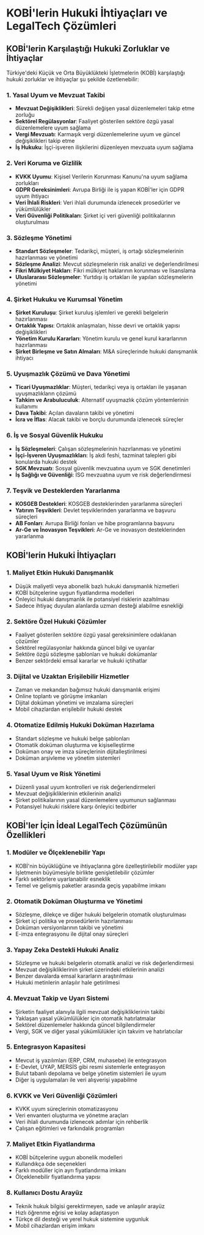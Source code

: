 # KOBİ'lerin Hukuki İhtiyaçları ve LegalTech Çözümleri

## KOBİ'lerin Karşılaştığı Hukuki Zorluklar ve İhtiyaçlar

Türkiye'deki Küçük ve Orta Büyüklükteki İşletmelerin (KOBİ) karşılaştığı hukuki zorluklar ve ihtiyaçlar şu şekilde özetlenebilir:

### 1. Yasal Uyum ve Mevzuat Takibi
- **Mevzuat Değişiklikleri**: Sürekli değişen yasal düzenlemeleri takip etme zorluğu
- **Sektörel Regülasyonlar**: Faaliyet gösterilen sektöre özgü yasal düzenlemelere uyum sağlama
- **Vergi Mevzuatı**: Karmaşık vergi düzenlemelerine uyum ve güncel değişiklikleri takip etme
- **İş Hukuku**: İşçi-işveren ilişkilerini düzenleyen mevzuata uyum sağlama

### 2. Veri Koruma ve Gizlilik
- **KVKK Uyumu**: Kişisel Verilerin Korunması Kanunu'na uyum sağlama zorlukları
- **GDPR Gereksinimleri**: Avrupa Birliği ile iş yapan KOBİ'ler için GDPR uyum ihtiyacı
- **Veri İhlali Riskleri**: Veri ihlali durumunda izlenecek prosedürler ve yükümlülükler
- **Veri Güvenliği Politikaları**: Şirket içi veri güvenliği politikalarının oluşturulması

### 3. Sözleşme Yönetimi
- **Standart Sözleşmeler**: Tedarikçi, müşteri, iş ortağı sözleşmelerinin hazırlanması ve yönetimi
- **Sözleşme Analizi**: Mevcut sözleşmelerin risk analizi ve değerlendirilmesi
- **Fikri Mülkiyet Hakları**: Fikri mülkiyet haklarının korunması ve lisanslama
- **Uluslararası Sözleşmeler**: Yurtdışı iş ortakları ile yapılan sözleşmelerin yönetimi

### 4. Şirket Hukuku ve Kurumsal Yönetim
- **Şirket Kuruluşu**: Şirket kuruluş işlemleri ve gerekli belgelerin hazırlanması
- **Ortaklık Yapısı**: Ortaklık anlaşmaları, hisse devri ve ortaklık yapısı değişiklikleri
- **Yönetim Kurulu Kararları**: Yönetim kurulu ve genel kurul kararlarının hazırlanması
- **Şirket Birleşme ve Satın Almaları**: M&A süreçlerinde hukuki danışmanlık ihtiyacı

### 5. Uyuşmazlık Çözümü ve Dava Yönetimi
- **Ticari Uyuşmazlıklar**: Müşteri, tedarikçi veya iş ortakları ile yaşanan uyuşmazlıkların çözümü
- **Tahkim ve Arabuluculuk**: Alternatif uyuşmazlık çözüm yöntemlerinin kullanımı
- **Dava Takibi**: Açılan davaların takibi ve yönetimi
- **İcra ve İflas**: Alacak takibi ve borçlu durumunda izlenecek süreçler

### 6. İş ve Sosyal Güvenlik Hukuku
- **İş Sözleşmeleri**: Çalışan sözleşmelerinin hazırlanması ve yönetimi
- **İşçi-İşveren Uyuşmazlıkları**: İş akdi feshi, tazminat talepleri gibi konularda hukuki destek
- **SGK Mevzuatı**: Sosyal güvenlik mevzuatına uyum ve SGK denetimleri
- **İş Sağlığı ve Güvenliği**: İSG mevzuatına uyum ve risk değerlendirmesi

### 7. Teşvik ve Desteklerden Yararlanma
- **KOSGEB Destekleri**: KOSGEB desteklerinden yararlanma süreçleri
- **Yatırım Teşvikleri**: Devlet teşviklerinden yararlanma ve başvuru süreçleri
- **AB Fonları**: Avrupa Birliği fonları ve hibe programlarına başvuru
- **Ar-Ge ve İnovasyon Teşvikleri**: Ar-Ge ve inovasyon desteklerinden yararlanma

## KOBİ'lerin Hukuki İhtiyaçları

### 1. Maliyet Etkin Hukuki Danışmanlık
- Düşük maliyetli veya abonelik bazlı hukuki danışmanlık hizmetleri
- KOBİ bütçelerine uygun fiyatlandırma modelleri
- Önleyici hukuki danışmanlık ile potansiyel risklerin azaltılması
- Sadece ihtiyaç duyulan alanlarda uzman desteği alabilme esnekliği

### 2. Sektöre Özel Hukuki Çözümler
- Faaliyet gösterilen sektöre özgü yasal gereksinimlere odaklanan çözümler
- Sektörel regülasyonlar hakkında güncel bilgi ve uyarılar
- Sektöre özgü sözleşme şablonları ve hukuki dokümanlar
- Benzer sektördeki emsal kararlar ve hukuki içtihatlar

### 3. Dijital ve Uzaktan Erişilebilir Hizmetler
- Zaman ve mekandan bağımsız hukuki danışmanlık erişimi
- Online toplantı ve görüşme imkanları
- Dijital doküman yönetimi ve imzalama süreçleri
- Mobil cihazlardan erişilebilir hukuki destek

### 4. Otomatize Edilmiş Hukuki Doküman Hazırlama
- Standart sözleşme ve hukuki belge şablonları
- Otomatik doküman oluşturma ve kişiselleştirme
- Doküman onay ve imza süreçlerinin dijitalleştirilmesi
- Doküman arşivleme ve yönetim sistemleri

### 5. Yasal Uyum ve Risk Yönetimi
- Düzenli yasal uyum kontrolleri ve risk değerlendirmeleri
- Mevzuat değişikliklerinin etkilerinin analizi
- Şirket politikalarının yasal düzenlemelere uyumunun sağlanması
- Potansiyel hukuki risklere karşı önleyici tedbirler

## KOBİ'ler İçin İdeal LegalTech Çözümünün Özellikleri

### 1. Modüler ve Ölçeklenebilir Yapı
- KOBİ'nin büyüklüğüne ve ihtiyaçlarına göre özelleştirilebilir modüler yapı
- İşletmenin büyümesiyle birlikte genişletilebilir çözümler
- Farklı sektörlere uyarlanabilir esneklik
- Temel ve gelişmiş paketler arasında geçiş yapabilme imkanı

### 2. Otomatik Doküman Oluşturma ve Yönetimi
- Sözleşme, dilekçe ve diğer hukuki belgelerin otomatik oluşturulması
- Şirket içi politika ve prosedürlerin hazırlanması
- Doküman versiyonlarının takibi ve yönetimi
- E-imza entegrasyonu ile dijital onay süreçleri

### 3. Yapay Zeka Destekli Hukuki Analiz
- Sözleşme ve hukuki belgelerin otomatik analizi ve risk değerlendirmesi
- Mevzuat değişikliklerinin şirket üzerindeki etkilerinin analizi
- Benzer davalarda emsal kararların araştırılması
- Hukuki metinlerin anlaşılır hale getirilmesi

### 4. Mevzuat Takip ve Uyarı Sistemi
- Şirketin faaliyet alanıyla ilgili mevzuat değişikliklerinin takibi
- Yaklaşan yasal yükümlülükler için otomatik hatırlatmalar
- Sektörel düzenlemeler hakkında güncel bilgilendirmeler
- Vergi, SGK ve diğer yasal yükümlülükler için takvim ve hatırlatıcılar

### 5. Entegrasyon Kapasitesi
- Mevcut iş yazılımları (ERP, CRM, muhasebe) ile entegrasyon
- E-Devlet, UYAP, MERSİS gibi resmi sistemlerle entegrasyon
- Bulut tabanlı depolama ve belge yönetim sistemleri ile uyum
- Diğer iş uygulamaları ile veri alışverişi yapabilme

### 6. KVKK ve Veri Güvenliği Çözümleri
- KVKK uyum süreçlerinin otomatizasyonu
- Veri envanteri oluşturma ve yönetme araçları
- Veri ihlali durumunda izlenecek adımlar için rehberlik
- Çalışan eğitimleri ve farkındalık programları

### 7. Maliyet Etkin Fiyatlandırma
- KOBİ bütçelerine uygun abonelik modelleri
- Kullandıkça öde seçenekleri
- Farklı modüller için ayrı fiyatlandırma imkanı
- Ölçeklenebilir fiyatlandırma yapısı

### 8. Kullanıcı Dostu Arayüz
- Teknik hukuk bilgisi gerektirmeyen, sade ve anlaşılır arayüz
- Hızlı öğrenme eğrisi ve kolay adaptasyon
- Türkçe dil desteği ve yerel hukuk sistemine uygunluk
- Mobil cihazlardan erişim imkanı
